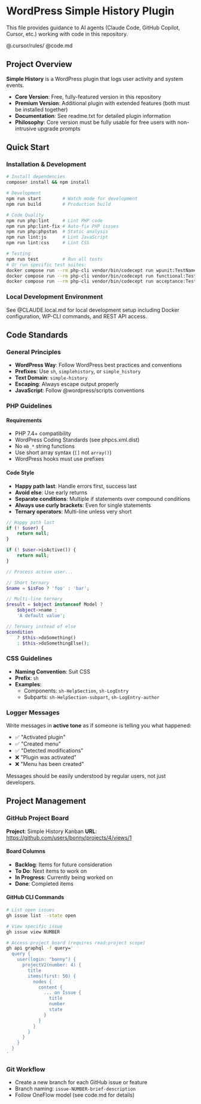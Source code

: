 # WordPress Simple History Plugin

This file provides guidance to AI agents (Claude Code, GitHub Copilot, Cursor, etc.) working with code in this repository.

@.cursor/rules/
@code.md

## Project Overview

**Simple History** is a WordPress plugin that logs user activity and system events.

- **Core Version**: Free, fully-featured version in this repository
- **Premium Version**: Additional plugin with extended features (both must be installed together)
- **Documentation**: See readme.txt for detailed plugin information
- **Philosophy**: Core version must be fully usable for free users with non-intrusive upgrade prompts

## Quick Start

### Installation & Development

```bash
# Install dependencies
composer install && npm install

# Development
npm run start        # Watch mode for development
npm run build        # Production build

# Code Quality
npm run php:lint     # Lint PHP code
npm run php:lint-fix # Auto-fix PHP issues
npm run php:phpstan  # Static analysis
npm run lint:js      # Lint JavaScript
npm run lint:css     # Lint CSS

# Testing
npm run test         # Run all tests
# Or run specific test suites:
docker compose run --rm php-cli vendor/bin/codecept run wpunit:TestName
docker compose run --rm php-cli vendor/bin/codecept run functional:TestName
docker compose run --rm php-cli vendor/bin/codecept run acceptance:TestName
```

### Local Development Environment

See @CLAUDE.local.md for local development setup including Docker configuration, WP-CLI commands, and REST API access.

## Code Standards

### General Principles

- **WordPress Way**: Follow WordPress best practices and conventions
- **Prefixes**: Use `sh`, `simplehistory`, or `simple_history`
- **Text Domain**: `simple-history`
- **Escaping**: Always escape output properly
- **JavaScript**: Follow @wordpress/scripts conventions

### PHP Guidelines

#### Requirements
- PHP 7.4+ compatibility
- WordPress Coding Standards (see phpcs.xml.dist)
- No `mb_*` string functions
- Use short array syntax (`[]` not `array()`)
- WordPress hooks must use prefixes

#### Code Style
- **Happy path last**: Handle errors first, success last
- **Avoid else**: Use early returns
- **Separate conditions**: Multiple if statements over compound conditions
- **Always use curly brackets**: Even for single statements
- **Ternary operators**: Multi-line unless very short

```php
// Happy path last
if (! $user) {
    return null;
}

if (! $user->isActive()) {
    return null;
}

// Process active user...

// Short ternary
$name = $isFoo ? 'foo' : 'bar';

// Multi-line ternary
$result = $object instanceof Model ?
    $object->name :
    'A default value';

// Ternary instead of else
$condition
    ? $this->doSomething()
    : $this->doSomethingElse();
```

### CSS Guidelines

- **Naming Convention**: Suit CSS
- **Prefix**: `sh`
- **Examples**:
  - Components: `sh-HelpSection`, `sh-LogEntry`
  - Subparts: `sh-HelpSection-subpart`, `sh-LogEntry-author`

### Logger Messages

Write messages in **active tone** as if someone is telling you what happened:
- ✅ "Activated plugin"
- ✅ "Created menu"
- ✅ "Detected modifications"
- ❌ "Plugin was activated"
- ❌ "Menu has been created"

Messages should be easily understood by regular users, not just developers.

## Project Management

### GitHub Project Board

**Project**: Simple History Kanban
**URL**: https://github.com/users/bonny/projects/4/views/1

#### Board Columns
- **Backlog**: Items for future consideration
- **To Do**: Next items to work on
- **In Progress**: Currently being worked on
- **Done**: Completed items

#### GitHub CLI Commands

```bash
# List open issues
gh issue list --state open

# View specific issue
gh issue view NUMBER

# Access project board (requires read:project scope)
gh api graphql -f query='
  query {
    user(login: "bonny") {
      projectV2(number: 4) {
        title
        items(first: 50) {
          nodes {
            content {
              ... on Issue {
                title
                number
                state
              }
            }
          }
        }
      }
    }
  }
'
```

### Git Workflow

- Create a new branch for each GitHub issue or feature
- Branch naming: `issue-NUMBER-brief-description`
- Follow OneFlow model (see code.md for details)